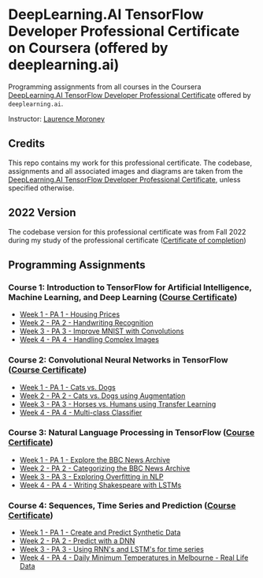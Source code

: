 # DeepLearning.AI TensorFlow Developer Professional Certificate on Coursera (offered by deeplearning.ai)

Programming assignments from all courses in the Coursera [DeepLearning.AI TensorFlow Developer Professional Certificate](https://www.coursera.org/professional-certificates/tensorflow-in-practice) offered by `deeplearning.ai`.

Instructor: [Laurence Moroney](https://laurencemoroney.com/about.html)

## Credits

This repo contains my work for this professional certificate. The codebase, assignments and all associated images and diagrams are taken from the [DeepLearning.AI TensorFlow Developer Professional Certificate](https://www.coursera.org/professional-certificates/tensorflow-in-practice), unless specified otherwise.

## 2022 Version

The codebase version for this professional certificate was from Fall 2022 during my study of the professional certificate ([Certificate of completion](https://github.com/MeguSmurfy/tensorflow-developer-certificate-coursera/blob/main/Specialization%20Certificate.pdf))

## Programming Assignments

### Course 1: Introduction to TensorFlow for Artificial Intelligence, Machine Learning, and Deep Learning ([Course Certificate](https://github.com/MeguSmurfy/tensorflow-developer-certificate-coursera/blob/main/C1%20-%20TensorFlow%20Introduction%20-%20Artificial%20Intelligence%2C%20Machine%20Learning%2C%20Deep%20Learning/C1.pdf))

  - [Week 1 - PA 1 - Housing Prices]()
  - [Week 2 - PA 2 - Handwriting Recognition]()
  - [Week 3 - PA 3 - Improve MNIST with Convolutions]()
  - [Week 4 - PA 4 - Handling Complex Images]()

### Course 2: Convolutional Neural Networks in TensorFlow ([Course Certificate](https://github.com/MeguSmurfy/tensorflow-developer-certificate-coursera/blob/main/C2%20-%20Convolutional%20Neural%20Networks%20in%20TensorFlow/C2%20Certificate.pdf))

  - [Week 1 - PA 1 - Cats vs. Dogs]()
  - [Week 2 - PA 2 - Cats vs. Dogs using Augmentation]()
  - [Week 3 - PA 3 - Horses vs. Humans using Transfer Learning]()
  - [Week 4 - PA 4 - Multi-class Classifier]()

### Course 3: Natural Language Processing in TensorFlow ([Course Certificate](https://github.com/MeguSmurfy/tensorflow-developer-certificate-coursera/blob/main/C3%20-%20Natural%20Language%20Processing%20in%20TensorFlow/C3%20Certificate.pdf))

  - [Week 1 - PA 1 - Explore the BBC News Archive]()
  - [Week 2 - PA 2 - Categorizing the BBC News Archive]()
  - [Week 3 - PA 3 - Exploring Overfitting in NLP]()
  - [Week 4 - PA 4 - Writing Shakespeare with LSTMs]()
  
### Course 4: Sequences, Time Series and Prediction ([Course Certificate](https://github.com/MeguSmurfy/tensorflow-developer-certificate-coursera/blob/main/C4%20-%20Sequence%2C%20Time%20Series%20and%20Prediction/C4%20Certificate.pdf))

  - [Week 1 - PA 1 - Create and Predict Synthetic Data]()
  - [Week 2 - PA 2 - Predict with a DNN]()
  - [Week 3 - PA 3 - Using RNN's and LSTM's for time series]()
  - [Week 4 - PA 4 - Daily Minimum Temperatures in Melbourne - Real Life Data]()

  
